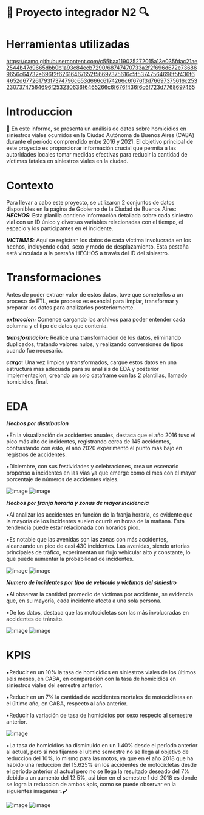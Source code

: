 # :mag_right: Proyecto integrador N2 :mag:
# Herramientas utilizadas
https://camo.githubusercontent.com/c55baa119025272015a13e035fdac21ae2544b47d9665dbb0b1a93c84ecb7290/68747470733a2f2f696d672e736869656c64732e696f2f62616467652f56697375616c5f53747564696f5f436f64652d677261793f7374796c653d666c6174266c6f676f3d76697375616c25323073747564696f253230636f6465266c6f676f436f6c6f723d7768697465
# Introduccion
:pushpin: En este informe, se presenta un análisis de datos sobre homicidios en siniestros viales ocurridos en la Ciudad Autónoma de Buenos Aires (CABA) durante el período comprendido entre 2016 y 2021.
El objetivo principal de este proyecto es proporcionar información crucial que permita a las autoridades locales tomar medidas efectivas para reducir la cantidad de víctimas fatales en siniestros viales en la ciudad.

# Contexto 
Para llevar a cabo este proyecto, se utilizaron 2 conjuntos de datos disponibles en la página de Gobierno de la Ciudad de Buenos Aires:
_**HECHOS**_: Esta planilla contiene información detallada sobre cada siniestro vial con un ID único y diversas variables relacionadas con el tiempo, el espacio y los participantes en el incidente.

_**VICTIMAS**_: Aquí se registran los datos de cada víctima involucrada en los hechos, incluyendo edad, sexo y modo de desplazamiento. Esta pestaña está vinculada a la pestaña HECHOS a través del ID del siniestro.

# Transformaciones 
Antes de poder extraer valor de estos datos, tuve que someterlos a un proceso de ETL, 
este proceso es esencial para limpiar, transformar y preparar los datos para analizarlos posteriormente.

_**extraccion:**_ Comence cargando los archivos para poder entender cada columna y el tipo de datos que contenia.

_**transformacion:**_ Realice una transformacion de los datos, eliminando duplicados, tratando valores nulos, y 
realizando conversiones de tipos cuando fue necesario.

_**carga:**_ Una vez limpios y transformados, cargue estos datos en una estructura mas adecuada para su analisis de EDA y posterior implementacion,
creando un solo dataframe con las 2 plantillas, llamado homicidios_final.

# EDA
_**Hechos por distribucion**_

▪️En la visualización de accidentes anuales, destaca que el año 2016 tuvo el pico más alto de incidentes, registrando cerca de 145 accidentes, contrastando con esto, el año 2020 experimentó el punto más bajo en registros de accidentes.

▪️Diciembre, con sus festividades y celebraciones, crea un escenario propenso a incidentes en las vías ya que emerge como el mes con el mayor porcentaje de números de accidentes viales.

![image](https://github.com/valentinocaputa/SINIESTROSVIALES/assets/125314207/64a25a8f-612b-4eb8-8445-0000aeed1ba2)
![image](https://github.com/valentinocaputa/SINIESTROSVIALES/assets/125314207/65b4807d-033b-4aae-8ecd-04f24efacbf3)

_**Hechos por franja horaria y zonas de mayor incidencia**_

▪️Al analizar los accidentes en función de la franja horaria, es evidente que la mayoría de los incidentes suelen ocurrir en horas de la mañana. Esta tendencia puede estar relacionada con horarios pico.

▪️Es notable que las avenidas son las zonas con más accidentes, alcanzando un pico de casi 430 incidentes. Las avenidas, siendo arterias principales de tráfico, experimentan un flujo vehicular alto y constante, lo que 
puede aumentar la probabilidad de incidentes.

![image](https://github.com/valentinocaputa/SINIESTROSVIALES/assets/125314207/73aed336-9466-4a47-b1a7-faae2d46a958)
![image](https://github.com/valentinocaputa/SINIESTROSVIALES/assets/125314207/93e32572-6121-4f63-a493-a068391e6c9b)

_**Numero de incidentes por tipo de vehiculo y victimas del siniestro**_

▪️Al observar la cantidad promedio de víctimas por accidente, se evidencia que, en su mayoría, cada incidente afecta a una sola persona.

▪️De los datos, destaca que las motocicletas son las más involucradas en accidentes de tránsito.

![image](https://github.com/valentinocaputa/SINIESTROSVIALES/assets/125314207/ec7958e2-9eeb-4726-ae02-4d2b8e8fdf42)
![image](https://github.com/valentinocaputa/SINIESTROSVIALES/assets/125314207/bb3f5081-5711-43c7-b64b-e0afb2e7a4ea)

# KPIS 
▪️Reducir en un 10% la tasa de homicidios en siniestros viales de los últimos seis meses, en CABA, en comparación con la tasa de homicidios en siniestros viales del semestre anterior. 

▪️Reducir en un 7% la cantidad de accidentes mortales de motociclistas en el último año, en CABA, respecto al año anterior. 

▪️Reducir la variación de tasa de homicidios por sexo respecto al semestre anterior. 

![image](https://github.com/valentinocaputa/SINIESTROSVIALES/assets/125314207/01fac1b2-4df7-4afa-a6a2-5d0de68e30b7)

▪️La tasa de homicidios ha disminuido en un 1.40% desde el período anterior al actual, pero si nos fijamos el ultimo semestre no se llega al objetivo de reduccion del 10%, lo mismo para las motos, ya que en el año 2018 que 
ha habido una reducción del 15.625% en los accidentes de motocicletas desde el período anterior al actual pero no se llega la resultado deseado del 7% debido a un aumento del 12.5%, asi bien en el semestre 1 del 2018 es 
donde se logra la reduccion de ambos kpis, como se puede observar en la siguientes imagenes ⤵️✔️

![image](https://github.com/valentinocaputa/SINIESTROSVIALES/assets/125314207/e9dbdff5-3dce-4c9d-afd3-547bb64cc1ea)
![image](https://github.com/valentinocaputa/SINIESTROSVIALES/assets/125314207/35d4d45c-bf65-4bdc-a3c1-228644a35f0b)


